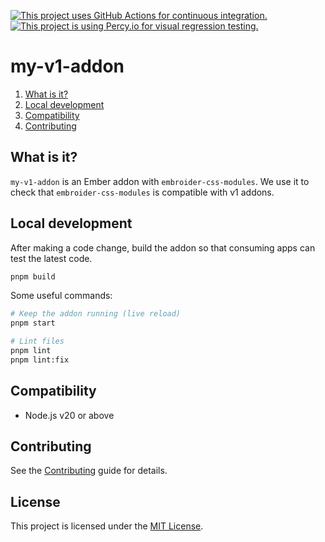 [![This project uses GitHub Actions for continuous integration.](https://github.com/ijlee2/embroider-css-modules/actions/workflows/ci.yml/badge.svg)](https://github.com/ijlee2/embroider-css-modules/actions/workflows/ci.yml)
[![This project is using Percy.io for visual regression testing.](https://percy.io/static/images/percy-badge.svg)](https://percy.io/Isaac/embroider-css-modules)

# my-v1-addon

1. [What is it?](#what-is-it)
1. [Local development](#local-development)
1. [Compatibility](#compatibility)
1. [Contributing](#contributing)


## What is it?

`my-v1-addon` is an Ember addon with `embroider-css-modules`. We use it to check that `embroider-css-modules` is compatible with v1 addons.


## Local development

After making a code change, build the addon so that consuming apps can test the latest code.

```sh
pnpm build
```

Some useful commands:

```sh
# Keep the addon running (live reload)
pnpm start

# Lint files
pnpm lint
pnpm lint:fix
```


## Compatibility

- Node.js v20 or above


## Contributing

See the [Contributing](../../CONTRIBUTING.md) guide for details.


## License

This project is licensed under the [MIT License](../../LICENSE.md).
